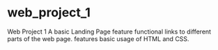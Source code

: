 # web_project_1
Web Project 1
A basic Landing Page feature functional links to different parts of the web page. 
features basic usage of HTML and CSS.
